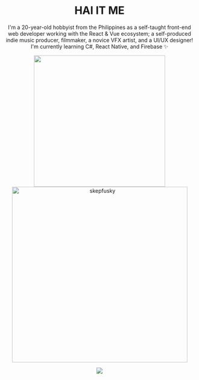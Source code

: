 <h1 align="center">HAI IT ME</h1>
<p align="center">
I'm a 20-year-old hobbyist from the Philippines as a self-taught front-end web developer working with the React & Vue ecosystem; a self-produced indie music producer, filmmaker,
a novice VFX artist, and a UI/UX designer! I'm currently learning C#, React Native, and Firebase ✨
</p>
  
<p align="center">
  <a href="https://github.com/anuraghazra/github-readme-stats">
      <img width="348" src="https://github-readme-stats.vercel.app/api/top-langs/?username=skepfusky&hide_title=true&layout=compact&theme=vue-dark&langs_count=10&hide_border=true&show_icons=true&include_all_commits=true&hide=json,html&line_height=16">
  </a>
  <img width="465" src="https://github-readme-streak-stats.herokuapp.com/?user=skepfusky&theme=vue-dark&hide_border=true" alt="skepfusky">
</p>

<p align="center">
  <img src="https://skillicons.dev/icons?i=html,css,sass,js,ts,py,cs,react,nextjs,vue,nuxt,firebase">
</p>
